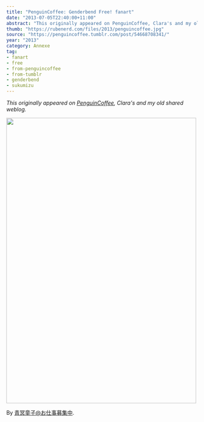 ```yaml
---
title: "PenguinCoffee: Genderbend Free! fanart"
date: "2013-07-05T22:40:00+11:00"
abstract: "This originally appeared on PenguinCoffee, Clara's and my old shared weblog."
thumb: "https://rubenerd.com/files/2013/penguincoffee.jpg"
source: "https://penguincoffee.tumblr.com/post/54668708341/"
year: "2013"
category: Annexe
tag:
- fanart
- free
- from-penguincoffee
- from-tumblr
- genderbend
- sukumizu
---
```

*This originally appeared on [PenguinCoffee](https://rubenerd.com/tag/from-penguincoffee/), Clara's and my old shared weblog.*

<img src="https://rubenerd.com/files/museum/penguincoffee-54668708341@1x.jpg" alt="" style="width:500px; height:750px;" srcset="https://rubenerd.com/files/museum/penguincoffee-54668708341@1x.jpg 1x, https://rubenerd.com/files/museum/penguincoffee-54668708341@2x.jpg 2x" />

By <a href="http://www.pixiv.net/member_illust.php?mode=medium&amp;illust_id=36843597">青冥童子@お仕事募集中</a>.

